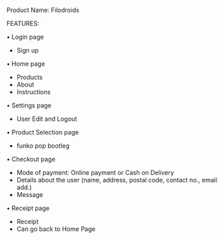 Product Name: Filodroids


FEATURES:

• Login page
  - Sign up

• Home page
  - Products
  - About
  - Instructions

• Settings page
  - User Edit and Logout
  
• Product Selection page
  - funko pop bootleg
  
• Checkout page
  - Mode of payment: Online payment or Cash on Delivery
  - Details about the user (name, address, postal code, contact no., email add.)
  - Message
  
• Receipt page
  - Receipt
  - Can go back to Home Page
